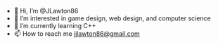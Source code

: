- 👋 Hi, I’m @JLawton86
- 👀 I’m interested in game design, web design, and computer science
- 🌱 I’m currently learning C++
- 📫 How to reach me jjlawton86@gmail.com
